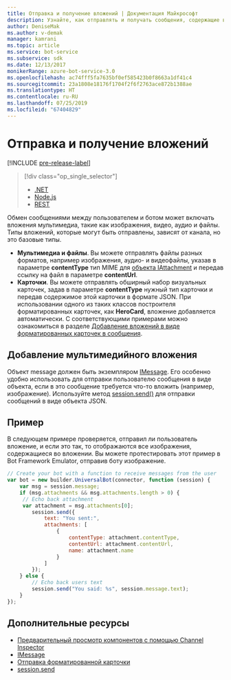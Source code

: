 ```yaml
---
title: Отправка и получение вложений | Документация Майкрософт
description: Узнайте, как отправлять и получать сообщения, содержащие вложения, с помощью пакета SDK Bot Framework для Node.js.
author: DeniseMak
ms.author: v-demak
manager: kamrani
ms.topic: article
ms.service: bot-service
ms.subservice: sdk
ms.date: 12/13/2017
monikerRange: azure-bot-service-3.0
ms.openlocfilehash: ac74fff5fa7635bf0ef585423b0f8663a1df41c4
ms.sourcegitcommit: 23a1808e18176f1704f2f6f2763ace872b1388ae
ms.translationtype: HT
ms.contentlocale: ru-RU
ms.lasthandoff: 07/25/2019
ms.locfileid: "67404829"
---
```

# <a name="send-and-receive-attachments"></a>Отправка и получение вложений

[!INCLUDE [pre-release-label](../includes/pre-release-label-v3.md)]

> [!div class="op_single_selector"]
> - [.NET](../dotnet/bot-builder-dotnet-add-media-attachments.md)
> - [Node.js](../nodejs/bot-builder-nodejs-send-receive-attachments.md)
> - [REST](../rest-api/bot-framework-rest-connector-add-media-attachments.md)

Обмен сообщениями между пользователем и ботом может включать вложения мультимедиа, такие как изображения, видео, аудио и файлы. Типы вложений, которые могут быть отправлены, зависят от канала, но это базовые типы.

* **Мультимедиа и файлы**. Вы можете отправлять файлы разных форматов, например изображения, аудио- и видеофайлы, указав в параметре **contentType** тип MIME для [объекта IAttachment][IAttachment] и передав ссылку на файл в параметре **contentUrl**.
* **Карточки**. Вы можете отправлять обширный набор визуальных карточек, <!-- and custom keyboards --> задав в параметре **contentType** нужный тип карточки и передав содержимое этой карточки в формате JSON. При использовании одного из таких классов построителя форматированных карточек, как **HeroCard**, вложение добавляется автоматически. С соответствующими примерами можно ознакомиться в разделе [Добавление вложений в виде форматированных карточек в сообщения](bot-builder-nodejs-send-rich-cards.md).

## <a name="add-a-media-attachment"></a>Добавление мультимедийного вложения
Объект message должен быть экземпляром [IMessage][IMessage]. Его особенно удобно использовать для отправки пользователю сообщения в виде объекта, если в это сообщение требуется что-то вложить (например, изображение). Используйте метод [session.send()][SessionSend] для отправки сообщений в виде объекта JSON. 

## <a name="example"></a>Пример

В следующем примере проверяется, отправил ли пользователь вложение, и если это так, то отображаются все изображения, содержащиеся во вложении. Вы можете протестировать этот пример в Bot Framework Emulator, отправив боту изображение.

```javascript
// Create your bot with a function to receive messages from the user
var bot = new builder.UniversalBot(connector, function (session) {
    var msg = session.message;
    if (msg.attachments && msg.attachments.length > 0) {
     // Echo back attachment
     var attachment = msg.attachments[0];
        session.send({
            text: "You sent:",
            attachments: [
                {
                    contentType: attachment.contentType,
                    contentUrl: attachment.contentUrl,
                    name: attachment.name
                }
            ]
        });
    } else {
        // Echo back users text
        session.send("You said: %s", session.message.text);
    }
});
```
## <a name="additional-resources"></a>Дополнительные ресурсы

* [Предварительный просмотр компонентов с помощью Channel Inspector][inspector]
* [IMessage][IMessage]
* [Отправка форматированной карточки][SendRichCard]
* [session.send][SessionSend]

[IMessage]: http://docs.botframework.com/node/builder/chat-reference/interfaces/_botbuilder_d_.imessage
[SendRichCard]: bot-builder-nodejs-send-rich-cards.md
[SessionSend]: https://docs.botframework.com/node/builder/chat-reference/classes/_botbuilder_d_.session.html#send
[IAttachment]: https://docs.botframework.com/node/builder/chat-reference/interfaces/_botbuilder_d_.iattachment.html
[inspector]: ../bot-service-channel-inspector.md
